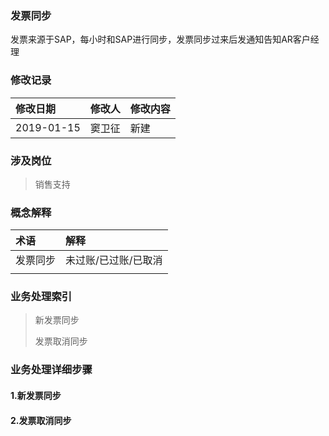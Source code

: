### 发票同步

发票来源于SAP，每小时和SAP进行同步，发票同步过来后发通知告知AR客户经理

### 修改记录

| 修改日期 | 修改人 | 修改内容 |
| :--- | :--- | :--- |
| 2019-01-15 | 窦卫征 | 新建 |

### 涉及岗位

> 销售支持

### 概念解释

| 术语 | 解释 |
| :--- | :--- |
| 发票同步 | 未过账/已过账/已取消 |
|  |  |

### 业务处理索引

> 新发票同步
>
> 发票取消同步

### 业务处理详细步骤

#### 1.新发票同步



#### 2.发票取消同步



